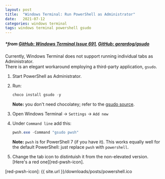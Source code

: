 ```yaml
---
layout: post
title:  "Windows Terminal: Run PowerShell as Administrator"
date:   2021-07-12
categories: windows terminal 
tags: windows terminal powershell gsudo
---
```


##### *from [GitHub: Windows Terminal Issue 691][github-691], [GitHub: gerardog/gsudo][github-gsudo]

Currently, Windows Terminal does not support running individual tabs as Administrator.  
There is an elegant workaround employing a third-party application, `gsudo`.


1. Start PowerShell as Administrator.

2. Run:
    ```powershell
    choco install gsudo -y 
    ```
    **Note:** you don't need chocolatey; refer to the [gsudo source][github-gsudo].

3. Open Windows Terminal -> `Settings` -> `Add new`

4. Under `Command line` add this:
    ```powershell
    pwsh.exe -Command "gsudo pwsh"
    ```
    **Note:** `pwsh` is for PowerShell 7 (if you have it). This works equally well for the default PowerShell: just replace `pwsh` with `powershell`.

5. Change the tab icon to distintuish it from the non-elevated version.  
[Here's a red one][red-pwsh-icon].

[github-691]: https://github.com/microsoft/terminal/issues/691
[github-gsudo]: https://github.com/gerardog/gsudo
[red-pwsh-icon]: {{ site.url }}/downloads/posts/powershell.ico